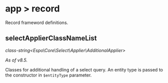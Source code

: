 # app > record

Record frameword definitions.

## selectApplierClassNameList

*class-string<Espo\Core\Select\Applier\AdditionalApplier\>*

*As of v8.5.*

Classes for additional handling of a select query. An entity type is passed to the constructor in `$entityType` parameter.
